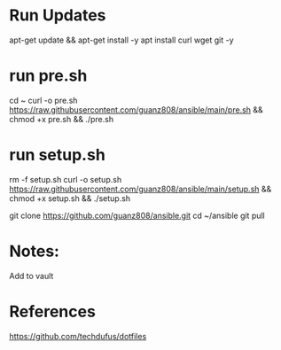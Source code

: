 # Run Updates
apt-get update && apt-get install -y
apt install curl wget git -y

# run pre.sh
cd ~
curl -o pre.sh https://raw.githubusercontent.com/guanz808/ansible/main/pre.sh && chmod +x pre.sh && ./pre.sh

# run setup.sh
rm -f setup.sh
curl -o setup.sh https://raw.githubusercontent.com/guanz808/ansible/main/setup.sh && chmod +x setup.sh && ./setup.sh

git clone https://github.com/guanz808/ansible.git
cd ~/ansible
git pull


# Notes:
Add <userName> to vault

# References
https://github.com/techdufus/dotfiles
